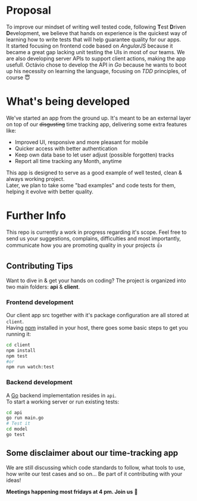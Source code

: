 # Proposal
To improve our mindset of writing well tested code, following **T**est **D**riven **D**evelopment, we believe that hands on experience is the quickest way of learning how to write tests that will help guarantee quality for our apps.  
It started focusing on frontend code based on _AngularJS_ because it became a great gap lacking unit testing the UIs in most of our teams. We are also developing server APIs to support client actions, making the app usefull. Octávio chose to develop the API in _Go_ because he wants to boot up his necessity on learning the language, focusing on _TDD_ principles, of course :innocent:

# What's being developed
We've started an app from the ground up. It's meant to be an external layer on top of our ~~disgusting~~ time tracking app, delivering some extra features like:
- Improved UI, responsive and more pleasant for mobile
- Quicker access with better authentication
- Keep own data base to let user adjust (possible forgotten) tracks
- Report all time tracking any Month, anytime

This app is designed to serve as a good example of well tested, clean & always working project.  
Later, we plan to take some "bad examples" and code tests for them, helping it evolve with better quality.

# Further Info
This repo is currently a work in progress regarding it's scope. Feel free to send us your suggestions, complains, difficulties and most importantly, communicate how you are promoting quality in your projects :+1:

## Contributing Tips
Want to dive in & get your hands on coding? The project is organized into two main folders: **api** & **client**.
### **Frontend** development
Our client app src together with it's package configuration are all stored at `client`.  
Having [npm](https://www.npmjs.com/) installed in your host, there goes some basic steps to get you running it:
```bash
cd client
npm install
npm test
#or
npm run watch:test
```

### **Backend** development
A [Go](https://golang.org/) backend implementation resides in `api`.  
To start a working server or run existing tests:
```bash
cd api
go run main.go
# Test it
cd model
go test
```

## Some disclaimer about our time-tracking app
We are still discussing which code standards to follow, what tools to use, how write our test cases and so on... Be part of it contributing with your ideas!

**Meetings happening most fridays at 4 pm. Join us** :open_hands:
